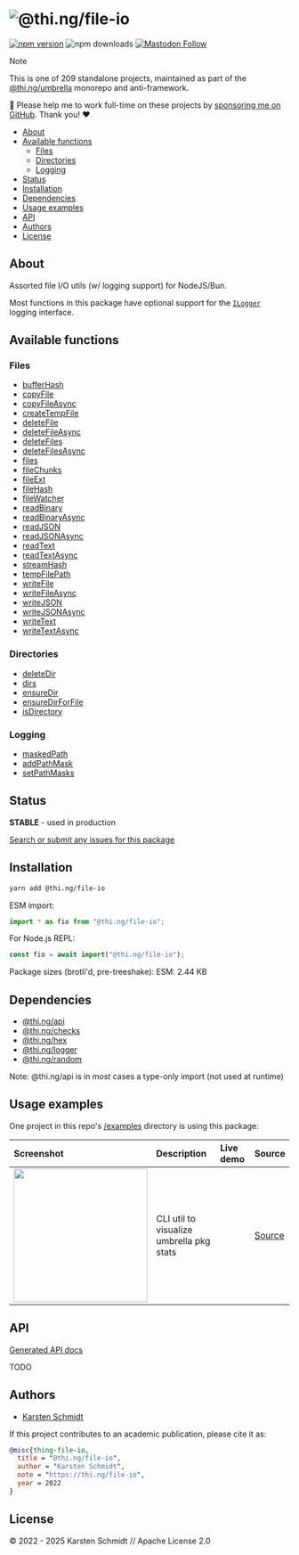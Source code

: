 <!-- This file is generated - DO NOT EDIT! -->
<!-- Please see: https://github.com/thi-ng/umbrella/blob/develop/CONTRIBUTING.md#changes-to-readme-files -->
# ![@thi.ng/file-io](https://raw.githubusercontent.com/thi-ng/umbrella/develop/assets/banners/thing-file-io.svg?5f261db9)

[![npm version](https://img.shields.io/npm/v/@thi.ng/file-io.svg)](https://www.npmjs.com/package/@thi.ng/file-io)
![npm downloads](https://img.shields.io/npm/dm/@thi.ng/file-io.svg)
[![Mastodon Follow](https://img.shields.io/mastodon/follow/109331703950160316?domain=https%3A%2F%2Fmastodon.thi.ng&style=social)](https://mastodon.thi.ng/@toxi)

> [!NOTE]
> This is one of 209 standalone projects, maintained as part
> of the [@thi.ng/umbrella](https://github.com/thi-ng/umbrella/) monorepo
> and anti-framework.
>
> 🚀 Please help me to work full-time on these projects by [sponsoring me on
> GitHub](https://github.com/sponsors/postspectacular). Thank you! ❤️

- [About](#about)
- [Available functions](#available-functions)
  - [Files](#files)
  - [Directories](#directories)
  - [Logging](#logging)
- [Status](#status)
- [Installation](#installation)
- [Dependencies](#dependencies)
- [Usage examples](#usage-examples)
- [API](#api)
- [Authors](#authors)
- [License](#license)

## About

Assorted file I/O utils (w/ logging support) for NodeJS/Bun.

Most functions in this package have optional support for the
[`ILogger`](https://github.com/thi-ng/umbrella/tree/develop/packages/logger)
logging interface.

## Available functions

### Files

- [bufferHash](https://docs.thi.ng/umbrella/file-io/functions/bufferHash.html)
- [copyFile](https://docs.thi.ng/umbrella/file-io/functions/copyFile.html)
- [copyFileAsync](https://docs.thi.ng/umbrella/file-io/functions/copyFileAsync.html)
- [createTempFile](https://docs.thi.ng/umbrella/file-io/functions/createTempFile.html)
- [deleteFile](https://docs.thi.ng/umbrella/file-io/functions/deleteFile.html)
- [deleteFileAsync](https://docs.thi.ng/umbrella/file-io/functions/deleteFileAsync.html)
- [deleteFiles](https://docs.thi.ng/umbrella/file-io/functions/deleteFiles.html)
- [deleteFilesAsync](https://docs.thi.ng/umbrella/file-io/functions/deleteFilesAsync.html)
- [files](https://docs.thi.ng/umbrella/file-io/functions/files.html)
- [fileChunks](https://docs.thi.ng/umbrella/file-io/functions/fileChunks.html)
- [fileExt](https://docs.thi.ng/umbrella/file-io/functions/fileExt.html)
- [fileHash](https://docs.thi.ng/umbrella/file-io/functions/fileHash.html)
- [fileWatcher](https://docs.thi.ng/umbrella/file-io/functions/fileWatcher.html)
- [readBinary](https://docs.thi.ng/umbrella/file-io/functions/readBinary.html)
- [readBinaryAsync](https://docs.thi.ng/umbrella/file-io/functions/readBinaryAsync.html)
- [readJSON](https://docs.thi.ng/umbrella/file-io/functions/readJSON.html)
- [readJSONAsync](https://docs.thi.ng/umbrella/file-io/functions/readJSONAsync.html)
- [readText](https://docs.thi.ng/umbrella/file-io/functions/readText.html)
- [readTextAsync](https://docs.thi.ng/umbrella/file-io/functions/readTextAsync.html)
- [streamHash](https://docs.thi.ng/umbrella/file-io/functions/streamHash.html)
- [tempFilePath](https://docs.thi.ng/umbrella/file-io/functions/tempFilePath.html)
- [writeFile](https://docs.thi.ng/umbrella/file-io/functions/writeFile.html)
- [writeFileAsync](https://docs.thi.ng/umbrella/file-io/functions/writeFileAsync.html)
- [writeJSON](https://docs.thi.ng/umbrella/file-io/functions/writeJSON.html)
- [writeJSONAsync](https://docs.thi.ng/umbrella/file-io/functions/writeJSONAsync.html)
- [writeText](https://docs.thi.ng/umbrella/file-io/functions/writeText.html)
- [writeTextAsync](https://docs.thi.ng/umbrella/file-io/functions/writeTextAsync.html)

### Directories

- [deleteDir](https://docs.thi.ng/umbrella/file-io/functions/deleteDir.html)
- [dirs](https://docs.thi.ng/umbrella/file-io/functions/dirs.html)
- [ensureDir](https://docs.thi.ng/umbrella/file-io/functions/ensureDir.html)
- [ensureDirForFile](https://docs.thi.ng/umbrella/file-io/functions/ensureDirForFile.html)
- [isDirectory](https://docs.thi.ng/umbrella/file-io/functions/isDirectory.html)

### Logging

- [maskedPath](https://docs.thi.ng/umbrella/file-io/functions/maskedPath.html)
- [addPathMask](https://docs.thi.ng/umbrella/file-io/functions/addPathMask.html)
- [setPathMasks](https://docs.thi.ng/umbrella/file-io/functions/setPathMasks.html)

## Status

**STABLE** - used in production

[Search or submit any issues for this package](https://github.com/thi-ng/umbrella/issues?q=%5Bfile-io%5D+in%3Atitle)

## Installation

```bash
yarn add @thi.ng/file-io
```

ESM import:

```ts
import * as fio from "@thi.ng/file-io";
```

For Node.js REPL:

```js
const fio = await import("@thi.ng/file-io");
```

Package sizes (brotli'd, pre-treeshake): ESM: 2.44 KB

## Dependencies

- [@thi.ng/api](https://github.com/thi-ng/umbrella/tree/develop/packages/api)
- [@thi.ng/checks](https://github.com/thi-ng/umbrella/tree/develop/packages/checks)
- [@thi.ng/hex](https://github.com/thi-ng/umbrella/tree/develop/packages/hex)
- [@thi.ng/logger](https://github.com/thi-ng/umbrella/tree/develop/packages/logger)
- [@thi.ng/random](https://github.com/thi-ng/umbrella/tree/develop/packages/random)

Note: @thi.ng/api is in _most_ cases a type-only import (not used at runtime)

## Usage examples

One project in this repo's
[/examples](https://github.com/thi-ng/umbrella/tree/develop/examples)
directory is using this package:

| Screenshot                                                                                                           | Description                              | Live demo | Source                                                                           |
|:---------------------------------------------------------------------------------------------------------------------|:-----------------------------------------|:----------|:---------------------------------------------------------------------------------|
| <img src="https://raw.githubusercontent.com/thi-ng/umbrella/develop/assets/examples/package-stats.png" width="240"/> | CLI util to visualize umbrella pkg stats |           | [Source](https://github.com/thi-ng/umbrella/tree/develop/examples/package-stats) |

## API

[Generated API docs](https://docs.thi.ng/umbrella/file-io/)

TODO

## Authors

- [Karsten Schmidt](https://thi.ng)

If this project contributes to an academic publication, please cite it as:

```bibtex
@misc{thing-file-io,
  title = "@thi.ng/file-io",
  author = "Karsten Schmidt",
  note = "https://thi.ng/file-io",
  year = 2022
}
```

## License

&copy; 2022 - 2025 Karsten Schmidt // Apache License 2.0
